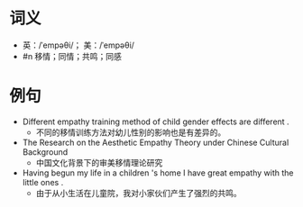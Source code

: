 # 词义
- 英：/ˈempəθi/； 美：/ˈempəθi/
- #n 移情；同情；共鸣；同感
# 例句
- Different empathy training method of child gender effects are different .
	- 不同的移情训练方法对幼儿性别的影响也是有差异的。
- The Research on the Aesthetic Empathy Theory under Chinese Cultural Background
	- 中国文化背景下的审美移情理论研究
- Having begun my life in a children 's home I have great empathy with the little ones .
	- 由于从小生活在儿童院，我对小家伙们产生了强烈的共鸣。
